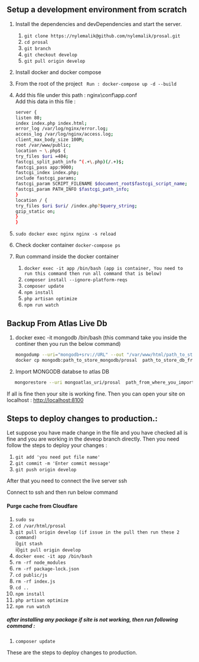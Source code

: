 ## Setup a development environment  from scratch

1. Install the dependencies and devDependencies and start the server.

   1. `git clone https://nylemalik@github.com/nylemalik/prosal.git`
   2. `cd prosal`
   3. `git branch`
   4. `git checkout develop`
   5. `git pull origin develop`

2. Install docker and docker compose
3. From the root of the project
   ` Run : docker-compose up -d --build`
4. Add this file under this path : nginx\conf\app.conf  
   Add this data in this file :
   ```sh
   server {
   listen 80;
   index index.php index.html;
   error_log /var/log/nginx/error.log;
   access_log /var/log/nginx/access.log;
   client_max_body_size 100M;
   root /var/www/public;
   location ~ \.php$ {
   try_files $uri =404;
   fastcgi_split_path_info ^(.+\.php)(/.+)$;
   fastcgi_pass app:9000;
   fastcgi_index index.php;
   include fastcgi_params;
   fastcgi_param SCRIPT_FILENAME $document_root$fastcgi_script_name;
   fastcgi_param PATH_INFO $fastcgi_path_info;
   }
   location / {
   try_files $uri $uri/ /index.php?$query_string;
   gzip_static on;
   }
   }
   ```
5. `sudo docker exec nginx nginx -s reload`
6. Check docker container
   `docker-compose ps `
7. Run command inside the docker container
   1. `docker exec -it app /bin/bash (app is container, You need to run this command then run all command that is below)`
   2. `composer install --ignore-platform-reqs`
   3. `composer update`
   4. `npm install`
   5. `php artisan optimize`
   6. `npm run watch`

## Backup From Atlas Live Db

1. docker exec -it mongodb /bin/bash (this command take you inside the continer then you run the below command)
   ```sh
   mongodump --uri="mongodb+srv://URL" --out "/var/www/html/path_to_store_mongodb"   (this is live site url,so csrfully run the commands)
   docker cp mongodb:path_to_store_mongodb/prosal  path_to_store_db_from_docker
   ```
2. Import MONGODB databse to atlas DB

```sh
   mongorestore --uri mongoatlas_uri/prosal  path_from_where_you_import_db
```

If all is fine then your site is working fine. Then you can open your site on localhost : [http://localhost:8100](http://localhost:8100)

## Steps to deploy changes to production.:

Let suppose you have made change in the file and you have checked all is fine and you are working in the deveop branch directly.
Then you need follow the steps to deploy your changes :

1.  `git add 'you need put file name'`
2.  `git commit -m 'Enter commit message'`
3.  `git push origin develop`

After that you need to connect the live server ssh

Connect to ssh and then run below command

#### Purge cache from Cloudfare

1. `sudo su`
2. `cd /var/html/prosal`
3. `git pull origin develop (if issue in the pull then run these 2 command)`<br>
   i)`git stash`<br>
   ii)`git pull origin develop`
4. `docker exec -it app /bin/bash`
5. `rm -rf node_modules`
6. `rm -rf package-lock.json`
7. `cd public/js`
8. `rm -rf index.js`
9. `cd ..`
10. `npm install`
11. `php artisan optimize`
12. `npm run watch`

##### after installing any package if site is not working, then run following command :<bR>

1.  `composer update`

These are the steps to deploy changes to production.
